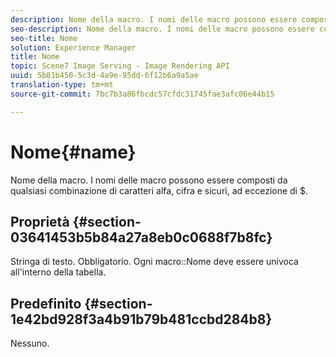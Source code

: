 ```yaml
---
description: Nome della macro. I nomi delle macro possono essere composti da qualsiasi combinazione di caratteri alfa, cifra e sicuri, ad eccezione di $.
seo-description: Nome della macro. I nomi delle macro possono essere composti da qualsiasi combinazione di caratteri alfa, cifra e sicuri, ad eccezione di $.
seo-title: Nome
solution: Experience Manager
title: Nome
topic: Scene7 Image Serving - Image Rendering API
uuid: 5b81b450-5c3d-4a9e-95dd-6f12b6a9a5ae
translation-type: tm+mt
source-git-commit: 7bc7b3a86fbcdc57cfdc31745fae3afc06e44b15

---
```



# Nome{#name}

Nome della macro. I nomi delle macro possono essere composti da qualsiasi combinazione di caratteri alfa, cifra e sicuri, ad eccezione di $.

## Proprietà {#section-03641453b5b84a27a8eb0c0688f7b8fc}

Stringa di testo. Obbligatorio. Ogni macro::Nome deve essere univoca all&#39;interno della tabella.

## Predefinito {#section-1e42bd928f3a4b91b79b481ccbd284b8}

Nessuno.
